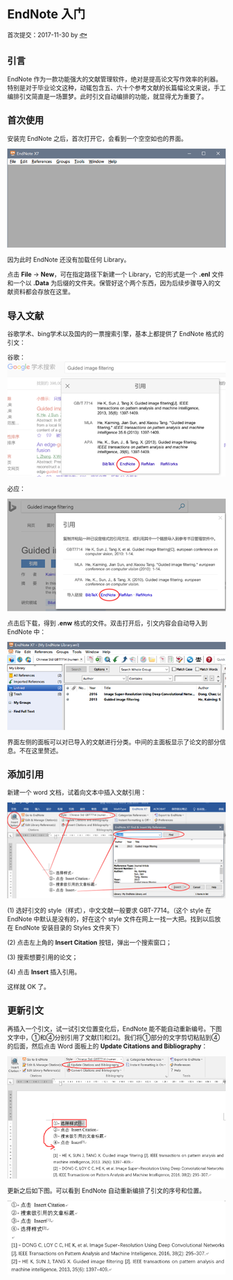 # EndNote 入门

首次提交：2017-11-30 by [🐟](https://github.com/tyusr)



## 引言

EndNote 作为一款功能强大的文献管理软件，绝对是提高论文写作效率的利器。特别是对于毕业论文这种，动辄包含五、六十个参考文献的长篇幅论文来说，手工编排引文简直是一场噩梦。此时引文自动编排的功能，就显得尤为重要了。



## 首次使用

安装完 EndNote 之后，首次打开它，会看到一个空空如也的界面。

![](p00.png)

因为此时 EndNote 还没有加载任何 Library。

点击 **File** -> **New**，可在指定路径下新建一个 Library，它的形式是一个 **.enl** 文件和一个以 **.Data** 为后缀的文件夹。保管好这个两个东西，因为后续步骤导入的文献资料都会存放在这里。



## 导入文献

谷歌学术、bing学术以及国内的一票搜索引擎，基本上都提供了 EndNote 格式的引文：

谷歌：
![](p01.png)

必应：

![](p02.png)

点击后下载，得到 **.enw** 格式的文件。双击打开后，引文内容会自动导入到 EndNote 中：

![](p03.png)

界面左侧的面板可以对已导入的文献进行分类。中间的主面板显示了论文的部分信息。不在这里赘述。



## 添加引用

新建一个 word 文档，试着向文本中插入文献引用：

![](p04.png)

(1) 选好引文的 style（样式），中文文献一般要求 GBT-7714。（这个 style 在 EndNote 中默认是没有的，好在这个 style 文件在网上一找一大把。找到以后放在 EndNote 安装目录的 Styles 文件夹下）

(2) 点击左上角的 **Insert Citation** 按钮，弹出一个搜索窗口；

(3) 搜索想要引用的论文；

(4) 点击 **Insert** 插入引用。

这样就 OK 了。



## 更新引文

再插入一个引文，试一试引文位置变化后，EndNote 能不能自动重新编号。下图文字中，①和④分别引用了文献[1]和[2]。我们将①部分的文字剪切粘贴到④的后面，然后点击 Word 面板上的 **Update Citations and Bibliography**：

![](p05.png)

更新之后如下图。可以看到 EndNote 自动重新编排了引文的序号和位置。

![](p06.png)

